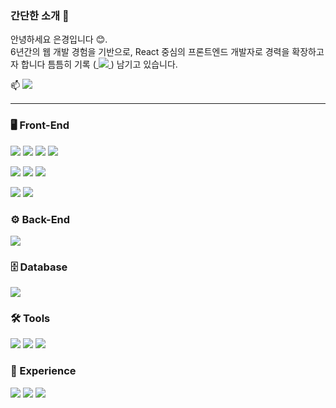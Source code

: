 
### 간단한 소개 🤚 

<p>안녕하세요 은경입니다 😊.<br />
6년간의 웹 개발 경험을 기반으로, React 중심의 프론트엔드 개발자로 경력을 확장하고자 합니다
틈틈히 기록 (<a href="https://velog.io/@bang04/posts">
 <img src="https://img.shields.io/badge/Velog-20C997?style=flat-square&logo=velog&logoColor=white"/>
</a>) 남기고 있습니다. </p>


 📫    <a href="mailto:wjdtjr92@naver.com">
<img src="https://img.shields.io/badge/naver-03C75A?style=flat-square&logo=naver&logoColor=white"> 
</a>

---

### 🖥️ Front-End  
<!-- 웹 기본 기술 -->
<img src="https://img.shields.io/badge/HTML5-E34F26?style=flat-square&logo=html5&logoColor=white"> <img src="https://img.shields.io/badge/CSS3-1572B6?style=flat-square&logo=css3&logoColor=white"> <img src="https://img.shields.io/badge/JavaScript-F7DF1E?style=flat-square&logo=javascript&logoColor=black"> <img src="https://img.shields.io/badge/jquery-0769AD?style=flat-square&logo=jquery&logoColor=white"> 
<!-- 라이브러리 / 프레임워크 -->
<img src="https://img.shields.io/badge/jQuery-0769AD?style=flat-square&logo=jquery&logoColor=white"> <img src="https://img.shields.io/badge/TailwindCSS-06B6D4?style=flat-square&logo=tailwindcss&logoColor=white"> <img src="https://img.shields.io/badge/Bootstrap-7952B3?style=flat-square&logo=bootstrap&logoColor=white">
<!-- 최신 스택 -->
<img src="https://img.shields.io/badge/React-61DAFB?style=flat-square&logo=React&logoColor=black"/> <img src="https://img.shields.io/badge/TypeScript-3178C6?style=flat-square&logo=typescript&logoColor=white"/> 

### ⚙️ Back-End  
<img src="https://img.shields.io/badge/PHP-777BB4?style=flat-square&logo=php&logoColor=white"/>

### 🗄️ Database  
<img src="https://img.shields.io/badge/MySQL-4479A1?style=flat-square&logo=mysql&logoColor=white">  

### 🛠️ Tools
<img src="https://img.shields.io/badge/Git-F05032?style=flat-square&logo=git&logoColor=white"/> <img src="https://img.shields.io/badge/GitHub-181717?style=flat-square&logo=github&logoColor=white"/> <img src="https://img.shields.io/badge/Jira-0052CC?style=flat-square&logo=jira&logoColor=white"/>

### 💼 Experience  
<img src="https://img.shields.io/badge/Java-007396?style=flat-square&logo=java&logoColor=white"/> <img src="https://img.shields.io/badge/Spring-6DB33F?style=flat-square&logo=Spring&logoColor=white"/> <img src="https://img.shields.io/badge/Oracle-F80000?style=flat-square&logo=oracle&logoColor=white"/>



  

